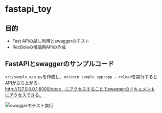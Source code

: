 # fastapi_toy
## 目的
- Fast APIの試し利用とswaggerのテスト  
- RecBoleの推論用APIの作成

## FastAPIとswaggerのサンプルコード
`src/sample_app.py`を作成し、`uvicorn sample_app:app --reload`を実行するとAPIが立ち上がる。  
http://127.0.0.0.1:8000/docs　にアクセスすることでswaggerのドキュメントにアクセスできる。  

![swaggerのテスト実行](image/01.png)
